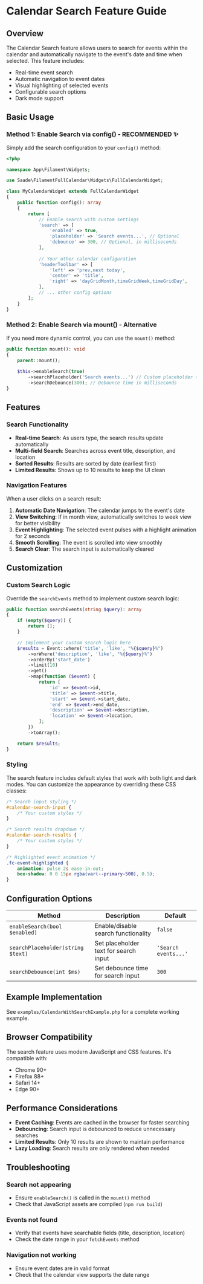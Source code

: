 # Calendar Search Feature Guide

## Overview

The Calendar Search feature allows users to search for events within the calendar and automatically navigate to the event's date and time when selected. This feature includes:

- Real-time event search
- Automatic navigation to event dates
- Visual highlighting of selected events
- Configurable search options
- Dark mode support

## Basic Usage

### Method 1: Enable Search via config() - RECOMMENDED ✨

Simply add the search configuration to your `config()` method:

```php
<?php

namespace App\Filament\Widgets;

use Saade\FilamentFullCalendar\Widgets\FullCalendarWidget;

class MyCalendarWidget extends FullCalendarWidget
{
    public function config(): array
    {
        return [
            // Enable search with custom settings
            'search' => [
                'enabled' => true,
                'placeholder' => 'Search events...', // Optional
                'debounce' => 300, // Optional, in milliseconds
            ],
            
            // Your other calendar configuration
            'headerToolbar' => [
                'left' => 'prev,next today',
                'center' => 'title',
                'right' => 'dayGridMonth,timeGridWeek,timeGridDay',
            ],
            // ... other config options
        ];
    }
}
```

### Method 2: Enable Search via mount() - Alternative

If you need more dynamic control, you can use the `mount()` method:

```php
public function mount(): void
{
    parent::mount();
    
    $this->enableSearch(true)
        ->searchPlaceholder('Search events...') // Custom placeholder text
        ->searchDebounce(300); // Debounce time in milliseconds
}
```

## Features

### Search Functionality

- **Real-time Search**: As users type, the search results update automatically
- **Multi-field Search**: Searches across event title, description, and location
- **Sorted Results**: Results are sorted by date (earliest first)
- **Limited Results**: Shows up to 10 results to keep the UI clean

### Navigation Features

When a user clicks on a search result:

1. **Automatic Date Navigation**: The calendar jumps to the event's date
2. **View Switching**: If in month view, automatically switches to week view for better visibility
3. **Event Highlighting**: The selected event pulses with a highlight animation for 2 seconds
4. **Smooth Scrolling**: The event is scrolled into view smoothly
5. **Search Clear**: The search input is automatically cleared

## Customization

### Custom Search Logic

Override the `searchEvents` method to implement custom search logic:

```php
public function searchEvents(string $query): array
{
    if (empty($query)) {
        return [];
    }

    // Implement your custom search logic here
    $results = Event::where('title', 'like', "%{$query}%")
        ->orWhere('description', 'like', "%{$query}%")
        ->orderBy('start_date')
        ->limit(10)
        ->get()
        ->map(function ($event) {
            return [
                'id' => $event->id,
                'title' => $event->title,
                'start' => $event->start_date,
                'end' => $event->end_date,
                'description' => $event->description,
                'location' => $event->location,
            ];
        })
        ->toArray();

    return $results;
}
```

### Styling

The search feature includes default styles that work with both light and dark modes. You can customize the appearance by overriding these CSS classes:

```css
/* Search input styling */
#calendar-search-input {
    /* Your custom styles */
}

/* Search results dropdown */
#calendar-search-results {
    /* Your custom styles */
}

/* Highlighted event animation */
.fc-event-highlighted {
    animation: pulse 2s ease-in-out;
    box-shadow: 0 0 15px rgba(var(--primary-500), 0.5);
}
```

## Configuration Options

| Method | Description | Default |
|--------|-------------|---------|
| `enableSearch(bool $enabled)` | Enable/disable search functionality | `false` |
| `searchPlaceholder(string $text)` | Set placeholder text for search input | `'Search events...'` |
| `searchDebounce(int $ms)` | Set debounce time for search input | `300` |

## Example Implementation

See `examples/CalendarWithSearchExample.php` for a complete working example.

## Browser Compatibility

The search feature uses modern JavaScript and CSS features. It's compatible with:
- Chrome 90+
- Firefox 88+
- Safari 14+
- Edge 90+

## Performance Considerations

- **Event Caching**: Events are cached in the browser for faster searching
- **Debouncing**: Search input is debounced to reduce unnecessary searches
- **Limited Results**: Only 10 results are shown to maintain performance
- **Lazy Loading**: Search results are only rendered when needed

## Troubleshooting

### Search not appearing
- Ensure `enableSearch()` is called in the `mount()` method
- Check that JavaScript assets are compiled (`npm run build`)

### Events not found
- Verify that events have searchable fields (title, description, location)
- Check the date range in your `fetchEvents` method

### Navigation not working
- Ensure event dates are in valid format
- Check that the calendar view supports the date range

